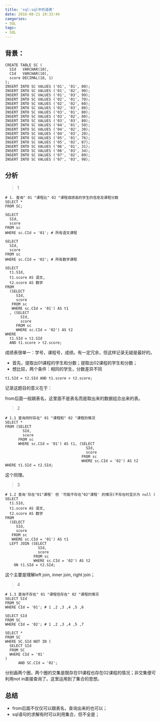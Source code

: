 ```yaml
---
title: 'sql:sql中的造表'
date: 2016-08-21 19:33:44
caegories:
- SQL
tags:
- SQL
---
```


## 背景：
```
CREATE TABLE SC (
  SId   VARCHAR(10),
  CId   VARCHAR(10),
  score DECIMAL(18, 1)
);
INSERT INTO SC VALUES ('01', '01', 80);
INSERT INTO SC VALUES ('01', '02', 90);
INSERT INTO SC VALUES ('01', '03', 99);
INSERT INTO SC VALUES ('02', '01', 70);
INSERT INTO SC VALUES ('02', '02', 60);
INSERT INTO SC VALUES ('02', '03', 80);
INSERT INTO SC VALUES ('03', '01', 80);
INSERT INTO SC VALUES ('03', '02', 80);
INSERT INTO SC VALUES ('03', '03', 80);
INSERT INTO SC VALUES ('04', '01', 50);
INSERT INTO SC VALUES ('04', '02', 30);
INSERT INTO SC VALUES ('04', '03', 20);
INSERT INTO SC VALUES ('05', '01', 76);
INSERT INTO SC VALUES ('05', '02', 87);
INSERT INTO SC VALUES ('06', '01', 31);
INSERT INTO SC VALUES ('06', '03', 34);
INSERT INTO SC VALUES ('07', '02', 89);
INSERT INTO SC VALUES ('07', '03', 98);
```

## 分析

> 1

```
# 1. 查询" 01 "课程比" 02 "课程成绩高的学生的信息及课程分数
SELECT *
FROM SC;

SELECT
  SId,
  score
FROM sc
WHERE sc.CId = '01'; # 所有语文课程

SELECT
  SId,
  score
FROM sc
WHERE sc.CId = '02'; # 所有数学课程

SELECT
  t1.SId,
  t1.score AS 语文,
  t2.score AS 数学
FROM
  (SELECT
     SId,
     score
   FROM sc
   WHERE sc.CId = '01') AS t1
  , (SELECT
       SId,
       score
     FROM sc
     WHERE sc.CId = '02') AS t2
WHERE
  t1.SId = t2.SId
  AND t1.score > t2.score;
```
成绩表很单一：学号，课程号，成绩。有一定冗余，但这样记录无疑是最好的。

- 首先，提取出01课程的学生和分数；提取出02课程的学生和分数；
- 想比较，两个条件：相同的学生，分数差异不同
```
t1.SId = t2.SId AND t1.score > t2.score;
```

记录这题目的意义在于：

from后面一般跟表名，这里面不是表名而是取出来的数据组合出来的表。

> 2

```
# 1.1 查询同时存在" 01 "课程和" 02 "课程的情况
SELECT *
FROM (SELECT
        SId,
        score
      FROM sc
      WHERE sc.CId = '01') AS t1, (SELECT
                                     SId,
                                     score
                                   FROM sc
                                   WHERE sc.CId = '02') AS t2
WHERE t1.SId = t2.SId;
```
这个同理。

> 3

```
# 1.2 查询'存在"01"课程' 但 '可能不存在"02"课程' 的情况(不存在时显示为 null )
SELECT
  t1.SId,
  t1.score AS 语文,
  t2.score AS 数学
FROM
  (SELECT
     SId,
     score
   FROM sc
   WHERE sc.CId = '01') AS t1
  LEFT JOIN (SELECT
               SId,
               score
             FROM sc
             WHERE sc.CId = '02') AS t2
    ON t1.SId = t2.SId;
```
这个主要是理解left join, inner join, right join；

> 4

```
# 1.3 查询不存在" 01 "课程但存在" 02 "课程的情况
SELECT SId
FROM SC
WHERE CId = '01'; # 1 ,2 ,3 ,4 ,5 ,6

SELECT SId
FROM SC
WHERE CId = '02'; # 1 ,2 ,3 ,4 ,5 ,7

SELECT *
FROM SC
WHERE SC.SId NOT IN (
  SELECT SId
  FROM SC
  WHERE CId = '01'
)
      AND SC.CId = '02';
```

分别画两个圈，两个圈的交集是既存在01课程也存在02课程的情况；非交集便可利用not in直接查询了。这里运用到了集合的思想。

## 总结

- from后面不仅仅可以跟表名，查询出来的也可以；
- sql语句的求解有时可以利用集合，但不全是；



